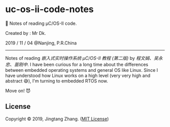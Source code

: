 # uc-os-ii-code-notes

🐤 Notes of reading μC/OS-II code.

Created by : Mr Dk.

2019 / 11 / 04 @Nanjing, P.R.China

---

Notes of reading _嵌入式实时操作系统 μC/OS-II 教程 (第二版)_ by _程文娟、吴永忠、苗刚中_. I have been curious for a long time about the differences between embedded operating systems and general OS like Linux. Since I have understood how Linux works on a high level (very very high and abstract 😅), I'm turning to embedded RTOS now.

Move on! 😈

## License

Copyright © 2019, Jingtang Zhang. ([MIT License](./LICENSE))

